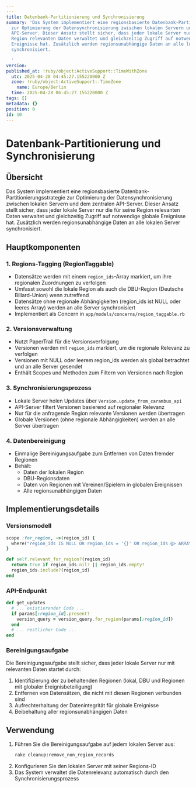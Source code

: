 ```yaml
---
---
title: Datenbank-Partitionierung und Synchronisierung
summary: 'Das System implementiert eine regionsbasierte Datenbank-Partitionierungsstrategie
  zur Optimierung der Datensynchronisierung zwischen lokalen Servern und dem zentralen
  API-Server. Dieser Ansatz stellt sicher, dass jeder lokale Server nur die für seine
  Region relevanten Daten verwaltet und gleichzeitig Zugriff auf notwendige globale
  Ereignisse hat. Zusätzlich werden regionsunabhängige Daten an alle lokalen Server
  synchronisiert.

  '
version:
published_at: !ruby/object:ActiveSupport::TimeWithZone
  utc: 2025-04-28 04:45:27.155220000 Z
  zone: !ruby/object:ActiveSupport::TimeZone
    name: Europe/Berlin
  time: 2025-04-28 06:45:27.155220000 Z
tags: []
metadata: {}
position: 0
id: 10
---
```


# Datenbank-Partitionierung und Synchronisierung

## Übersicht
Das System implementiert eine regionsbasierte Datenbank-Partitionierungsstrategie zur Optimierung der Datensynchronisierung zwischen lokalen Servern und dem zentralen API-Server. Dieser Ansatz stellt sicher, dass jeder lokale Server nur die für seine Region relevanten Daten verwaltet und gleichzeitig Zugriff auf notwendige globale Ereignisse hat. Zusätzlich werden regionsunabhängige Daten an alle lokalen Server synchronisiert.

## Hauptkomponenten

### 1. Regions-Tagging (RegionTaggable)
- Datensätze werden mit einem `region_ids`-Array markiert, um ihre regionalen Zuordnungen zu verfolgen
- Umfasst sowohl die lokale Region als auch die DBU-Region (Deutsche Billard-Union) wenn zutreffend
- Datensätze ohne regionale Abhängigkeiten (region_ids ist NULL oder leeres Array) werden an alle Server synchronisiert
- Implementiert als Concern in `app/models/concerns/region_taggable.rb`

### 2. Versionsverwaltung
- Nutzt PaperTrail für die Versionsverfolgung
- Versionen werden mit `region_ids` markiert, um die regionale Relevanz zu verfolgen
- Versionen mit NULL oder leerem region_ids werden als global betrachtet und an alle Server gesendet
- Enthält Scopes und Methoden zum Filtern von Versionen nach Region

### 3. Synchronisierungsprozess
- Lokale Server holen Updates über `Version.update_from_carambus_api`
- API-Server filtert Versionen basierend auf regionaler Relevanz
- Nur für die anfragende Region relevante Versionen werden übertragen
- Globale Versionen (ohne regionale Abhängigkeiten) werden an alle Server übertragen

### 4. Datenbereinigung
- Einmalige Bereinigungsaufgabe zum Entfernen von Daten fremder Regionen
- Behält:
  - Daten der lokalen Region
  - DBU-Regionsdaten
  - Daten von Regionen mit Vereinen/Spielern in globalen Ereignissen
  - Alle regionsunabhängigen Daten

## Implementierungsdetails

### Versionsmodell
```ruby
scope :for_region, ->(region_id) {
  where("region_ids IS NULL OR region_ids = '{}' OR region_ids @> ARRAY[?]::integer[]", region_id)
}

def self.relevant_for_region?(region_id)
  return true if region_ids.nil? || region_ids.empty?
  region_ids.include?(region_id)
end
```

### API-Endpunkt
```ruby
def get_updates
  # ... existierender Code ...
  if params[:region_id].present?
    version_query = version_query.for_region(params[:region_id])
  end
  # ... restlicher Code ...
end
```

### Bereinigungsaufgabe
Die Bereinigungsaufgabe stellt sicher, dass jeder lokale Server nur mit relevanten Daten startet durch:
1. Identifizierung der zu behaltenden Regionen (lokal, DBU und Regionen mit globaler Ereignisbeteiligung)
2. Entfernen von Datensätzen, die nicht mit diesen Regionen verbunden sind
3. Aufrechterhaltung der Datenintegrität für globale Ereignisse
4. Beibehaltung aller regionsunabhängigen Daten

## Verwendung
1. Führen Sie die Bereinigungsaufgabe auf jedem lokalen Server aus:
   ```bash
   rake cleanup:remove_non_region_records
   ```
2. Konfigurieren Sie den lokalen Server mit seiner Regions-ID
3. Das System verwaltet die Datenrelevanz automatisch durch den Synchronisierungsprozess